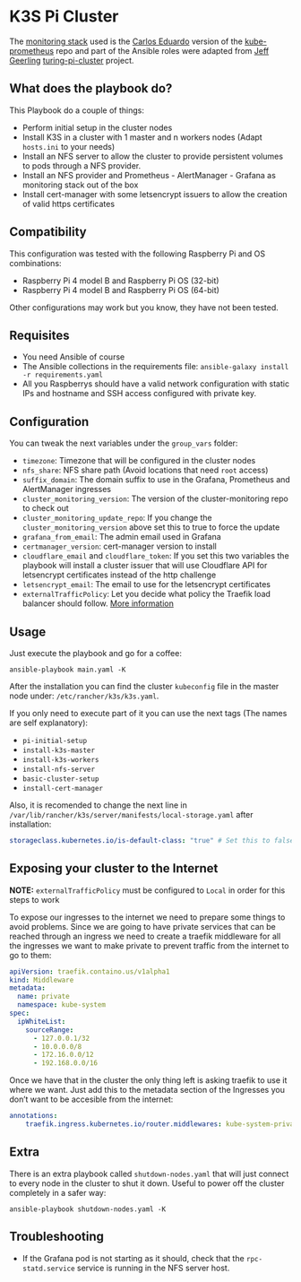 # K3S Pi Cluster

The [monitoring stack](https://github.com/carlosedp/cluster-monitoring) used is the [Carlos Eduardo](https://github.com/carlosedp) version of the [kube-prometheus](https://github.com/prometheus-operator/kube-prometheus) repo and part of the Ansible roles were adapted from [Jeff Geerling](https://github.com/geerlingguy) [turing-pi-cluster](https://github.com/geerlingguy/turing-pi-cluster) project.

## What does the playbook do?

This Playbook do a couple of things:
- Perform initial setup in the cluster nodes
- Install K3S in a cluster with 1 master and n workers nodes (Adapt `hosts.ini` to your needs)
- Install an NFS server to allow the cluster to provide persistent volumes to pods through a NFS provider.
- Install an NFS provider and Prometheus - AlertManager - Grafana as monitoring stack out of the box
- Install cert-manager with some letsencrypt issuers to allow the creation of valid https certificates

## Compatibility

This configuration was tested with the following Raspberry Pi and OS combinations:
- Raspberry Pi 4 model B and Raspberry Pi OS (32-bit)
- Raspberry Pi 4 model B and Raspberry Pi OS (64-bit)

Other configurations may work but you know, they have not been tested.

## Requisites

- You need Ansible of course
- The Ansible collections in the requirements file: `ansible-galaxy install -r requirements.yaml`
- All you Raspberrys should have a valid network configuration with static IPs and hostname and SSH access configured with private key.

## Configuration

You can tweak the next variables under the `group_vars` folder:
- `timezone`: Timezone that will be configured in the cluster nodes
- `nfs_share`: NFS share path (Avoid locations that need `root` access)
- `suffix_domain`: The domain suffix to use in the Grafana, Prometheus and AlertManager ingresses
- `cluster_monitoring_version`: The version of the cluster-monitoring repo to check out
- `cluster_monitoring_update_repo`: If you change the `cluster_monitoring_version` above set this to true to force the update
- `grafana_from_email`: The admin email used in Grafana
- `certmanager_version`: cert-manager version to install
- `cloudflare_email` and `cloudflare_token`: If you set this two variables the playbook will install a cluster issuer that will use Cloudflare API for letsencrypt certificates instead of the http challenge
- `letsencrypt_email`: The email to use for the letsencrypt certificates
- `externalTrafficPolicy`: Let you decide what policy the Traefik load balancer should follow. [More information](https://kubernetes.io/docs/tasks/access-application-cluster/create-external-load-balancer/#preserving-the-client-source-ip)

## Usage

Just execute the playbook and go for a coffee:
```
ansible-playbook main.yaml -K
```
After the installation you can find the cluster `kubeconfig` file in the master node under: `/etc/rancher/k3s/k3s.yaml`.

If you only need to execute part of it you can use the next tags (The names are self explanatory):
- `pi-initial-setup`
- `install-k3s-master`
- `install-k3s-workers`
- `install-nfs-server`
- `basic-cluster-setup`
- `install-cert-manager`

Also, it is recomended to change the next line in `/var/lib/rancher/k3s/server/manifests/local-storage.yaml` after installation:

```yaml
storageclass.kubernetes.io/is-default-class: "true" # Set this to false to make sure you use NFS as the default storage class
```

## Exposing your cluster to the Internet

**NOTE:** `externalTrafficPolicy` must be configured to `Local` in order for this steps to work

To expose our ingresses to the internet we need to prepare some things to avoid problems. Since we are going to have private services that can be reached through an ingress we need to create a traefik middleware for all the ingresses we want to make private to prevent traffic from the internet to go to them:
```yaml
apiVersion: traefik.containo.us/v1alpha1
kind: Middleware
metadata:
  name: private
  namespace: kube-system
spec:
  ipWhiteList:
    sourceRange:
      - 127.0.0.1/32
      - 10.0.0.0/8
      - 172.16.0.0/12
      - 192.168.0.0/16
```

Once we have that in the cluster the only thing left is asking traefik to use it where we want. Just add this to the metadata section of the Ingresses you don’t want to be accesible from the internet: 
```yaml
annotations:
    traefik.ingress.kubernetes.io/router.middlewares: kube-system-private@kubernetescrd
```

## Extra

There is an extra playbook called `shutdown-nodes.yaml` that will just connect to every node in the cluster to shut it down. Useful to power off the cluster completely in a safer way:
```
ansible-playbook shutdown-nodes.yaml -K
```

## Troubleshooting

- If the Grafana pod is not starting as it should, check that the `rpc-statd.service` service is running in the NFS server host.

